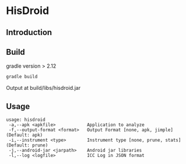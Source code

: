 HisDroid
===
Introduction
---

Build
---
gradle version > 2.12
```sh
gradle build
```
Output at build/libs/hisdroid.jar

Usage
---
    usage: hisdroid
     -a,--apk <apkfile>            Application to analyze
     -f,--output-format <format>   Output Format [none, apk, jimple] (Default: apk)
     -i,--instrument <type>        Instrument type [none, prune, stats] (Default: prune)
     -j,--android-jar <jarpath>    Android jar libraries
     -l,--log <logfile>            ICC Log in JSON format
